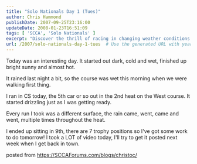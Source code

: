 ```yaml
---
title: "Solo Nationals Day 1 (Tues)"
author: Chris Hammond
publishDate: 2007-09-25T23:16:00
updateDate: 2008-01-23T16:51:09
tags: [ 'SCCA', 'Solo Nationals' ]
excerpt: "Discover the thrill of racing in changing weather conditions. Follow along as I navigate the wet course in today's autocross event. #RacingInRain"
url: /2007/solo-nationals-day-1-tues  # Use the generated URL with year
---
```

<P>Today was an interesting day. It started out dark, cold and wet, finished up bright sunny and almost hot.</P> <P>It rained last night a bit, so the course was wet this morning when we were walking first thing.</P> <P>I ran in CS today, the 5th car or so out in the 2nd heat on the West course. It started drizzling just as I was getting ready.</P> <P>Every run I took was a different surface, the rain came, went, came and went, multiple times throughout the heat.</P> <P>I ended up sitting in 9th, there are 7 trophy positions so I've got some work to do tomorrow! I took a LOT of video today, I'll try to get it posted next week when I get back in town.</P> posted from <a href="https://SCCAForums.com/blogs/christoc/">https://SCCAForums.com/blogs/christoc/</a>

